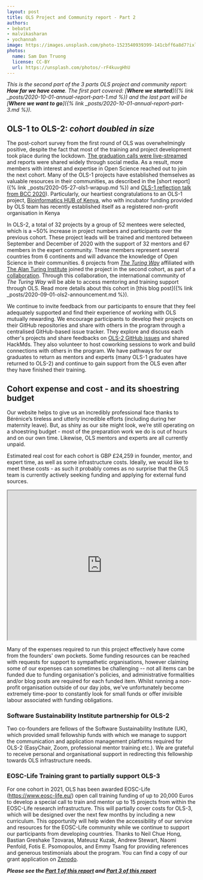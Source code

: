 ```yaml
---
layout: post
title: OLS Project and Community report - Part 2
authors:
- bebatut
- malvikasharan
- yochannah
image: https://images.unsplash.com/photo-1523540939399-141cbff6a8d7?ixlib=rb-1.2.1&ixid=eyJhcHBfaWQiOjEyMDd9&auto=format&fit=crop&w=1650&q=80
photos:
  name: Sam Dan Truong
  license: CC-BY
  url: https://unsplash.com/photos/-rF4kuvgHhU
---
```



*This is the second part of the 3 parts OLS project and community report: **How far we have come**. The first part covered: [**Where we started**]({% link _posts/2020-10-01-annual-report-part-1.md %}) and the last part will be [**Where we want to go**]({% link _posts/2020-10-01-annual-report-part-3.md %}).*

## OLS-1 to OLS-2: *cohort doubled in size*

The post-cohort survey from the first round of OLS was overwhelmingly positive, despite the fact that most of the training and project development took place during the lockdown. [The graduation calls were live-streamed](https://www.youtube.com/watch?v=2wuy56LcHEw&list=PL1CvC6Ez54KB6U9GtjOjwESMurHgT41qM) and reports were shared widely through social media. As a result, more members with interest and expertise in Open Science reached out to join the next cohort. Many of the OLS-1 projects have established themselves as valuable resources in their communities, as described in the [short report]({% link _posts/2020-05-27-ols1-wrapup.md %}) and [OLS-1 reflection talk from BCC 2020](https://www.youtube.com/watch?v=UIgg9G-NXp8&ab_channel=OBFBOSC)). 
Particularly, our heartiest congratulations to an OLS-1 project, [Bioinformatics HUB of Kenya](https://bioinformaticshubofkenya.wordpress.com/), who with incubator funding provided by OLS team has recently established itself as a registered non-profit organisation in Kenya

In OLS-2, a total of 32 projects by a group of 52 mentees were selected, which is a ~50% increase in project numbers and participants over the previous cohort. These project leads will be trained and mentored between September and December of 2020 with the support of 32 mentors and 67 members in the expert community. These members represent several countries from 6 continents and will advance the knowledge of Open Science in their communities. 6 projects from [*The Turing Way*](https://the-turing-way.netlify.app/welcome) affiliated with [The Alan Turing Institute](https://www.turing.ac.uk/) joined the project in the second cohort, as part of a [collaboration](/ols-2#collaborators). Through this collaboration, the international community of *The Turing Way* will be able to access mentoring and training support through OLS. Read more details about this cohort in [this blog post]({% link _posts/2020-09-01-ols2-announcement.md %}).

We continue to invite feedback from our participants to ensure that they feel adequately supported and find their experience of working with OLS mutually rewarding. We encourage participants to develop their projects on their GitHub repositories and share with others in the program through a centralised GitHub-based issue tracker. They explore and discuss each other's projects and share feedbacks on [OLS-2 GitHub issues](https://github.com/open-life-science/ols-2/issues) and shared HackMds. They also volunteer to host coworking sessions to work and build connections with others in the program. We have pathways for our graduates to return as mentors and experts (many OLS-1 graduates have returned to OLS-2) and continue to gain support from the OLS even after they have finished their training.

## Cohort expense and cost - and its shoestring budget 

Our website helps to give us an incredibly professional face thanks to Bérénice’s tireless and utterly incredible efforts (including during her maternity leave). But, as shiny as our site might look, we’re still operating on a shoestring budget - most of the preparation work we do is out of hours and on our own time. Likewise, OLS mentors and experts are all currently unpaid. 

Estimated real cost for each cohort is GBP £24,259 in founder, mentor, and expert time, as well as some infrastructure costs. Ideally, we would like to meet these costs - as such it probably comes as no surprise that the OLS team is currently actively seeking funding and applying for external fund sources.

<iframe src="https://docs.google.com/spreadsheets/d/1_Q8atU9Xsh5aXQuQpxizyMUdKWug_jYgMobzhxxPE8c/pubhtml?widget=true&amp;headers=false" style="width: 100%; height: 400px"></iframe>


Many of the expenses required to run this project effectively have come from the founders' own pockets. Some funding resources can be reached with requests for support to sympathetic organisations, however claiming some of our expenses can sometimes be challenging -- not all items can be funded due to funding organisation's policies, and administrative formalities and/or blog posts are required for each funded item. Whilst running a non-profit organisation outside of our day jobs, we've unfortunately become extremely time-poor to constantly look for small funds or offer invisible labour associated with funding obligations.

### Software Sustainability Institute partnership for OLS-2

Two co-founders are fellows of the Software Sustainability Institute (UK), which provided small fellowship funds with which we manage to support the communication and application management platforms required for OLS-2 (EasyChair, Zoom, professional mentor training etc.). We are grateful to receive personal and organisational support in redirecting this fellowship towards OLS infrastructure needs. 

### EOSC-Life Training grant to partially support OLS-3

For one cohort in 2021, OLS has been awarded EOSC-Life (https://www.eosc-life.eu/) open call training funding of up to 20,000 Euros to develop a special call to train and mentor up to 15 projects from within the EOSC-Life research infrastructure. This will partially cover costs for OLS-3, which will be designed over the next few months by including a new curriculum.
This opportunity will help widen the accessibility of our service and resources for the EOSC-Life community while we continue to support our participants from developing countries. Thanks to Neil Chue Hong, Bastian Greshake Tzovaras, Mateusz Kuzak, Andrew Stewart, Naomi Penfold, Fotis E. Psomopoulos, and Emmy Tsang for providing references and generous testimonials about the program. You can find a copy of our grant application  on [Zenodo](https://zenodo.org/record/4060367).

***Please see the [Part 1 of this report](./2020-10-01-annual-report-part-1) and [Part 3 of this report](./2020-10-01-annual-report-part-3)***
